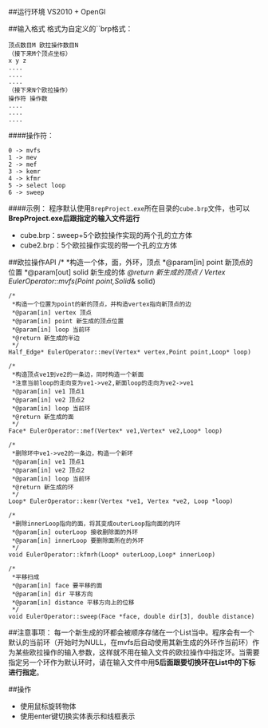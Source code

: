 ##运行环境
VS2010 + OpenGl

##输入格式
格式为自定义的``brp格式：
```
顶点数目M 欧拉操作数目N
（接下来M个顶点坐标）
x y z
....
....
....
（接下来N个欧拉操作）
操作符 操作数
....
....
....
```

####操作符：
```
0 -> mvfs
1 -> mev
2 -> mef
3 -> kemr
4 -> kfmr
5 -> select loop
6 -> sweep
```

####示例：
程序默认使用``BrepProject.exe``所在目录的``cube.brp``文件，也可以**BrepProject.exe后跟指定的输入文件运行**
- cube.brp：sweep+5个欧拉操作实现的两个孔的立方体
- cube2.brp：5个欧拉操作实现的带一个孔的立方体

##欧拉操作API
    /*
     *构造一个体，面，外环，顶点
     *@param[in] point 新顶点的位置
     *@param[out] solid 新生成的体
     *@return 新生成的顶点
     */
    Vertex* EulerOperator::mvfs(Point point,Solid*& solid)

    /*
     *构造一个位置为point的新的顶点，并构造vertex指向新顶点的边
     *@param[in] vertex 顶点
     *@param[in] point 新生成的顶点位置
     *@param[in] loop 当前环
     *@return 新生成的半边
     */
    Half_Edge* EulerOperator::mev(Vertex* vertex,Point point,Loop* loop)

    /*
     *构造顶点ve1到ve2的一条边，同时构造一个新面
     *注意当前loop的走向变为ve1->ve2,新面loop的走向为ve2->ve1
     *@param[in] ve1 顶点1
     *@param[in] ve2 顶点2
     *@param[in] loop 当前环
     *@return 新生成的面
     */
    Face* EulerOperator::mef(Vertex* ve1,Vertex* ve2,Loop* loop)

    /*
     *删除环中ve1->ve2的一条边，构造一个新环
     *@param[in] ve1 顶点1
     *@param[in] ve2 顶点2
     *@param[in] loop 当前环
     *@return 新生成的环
     */
    Loop* EulerOperator::kemr(Vertex *ve1, Vertex *ve2, Loop *loop)

    /*
     *删除innerLoop指向的面，将其变成outerLoop指向面的内环
     *@param[in] outerLoop 接收删除面的外环
     *@param[in] innerLoop 要删除面所在的外环
     */
    void EulerOperator::kfmrh(Loop* outerLoop,Loop* innerLoop)

    /*
     *平移扫成
     *@param[in] face 要平移的面
     *@param[in] dir 平移方向
     *@param[in] distance 平移方向上的位移
     */
    void EulerOperator::sweep(Face *face, double dir[3], double distance)

##注意事项：
每一个新生成的环都会被顺序存储在一个List当中。程序会有一个默认的当前环（开始时为NULL，在mvfs后自动使用其新生成的外环作当前环）作为某些欧拉操作的输入参数，这样就不用在输入文件的欧拉操作中指定环。当需要指定另一个环作为默认环时，请在输入文件中用**5后面跟要切换环在List中的下标进行指定**。

##操作
- 使用鼠标旋转物体
- 使用enter键切换实体表示和线框表示